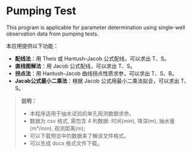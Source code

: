 # Pumping Test
This program is applicable for parameter determination using single-well observation data from pumping tests.

本应用提供以下功能：

- **配线法**：用 Theis 或 Hantush-Jacob 公式配线，可以求出 T、S。
- **直线图解法**：用 Jacob 公式配线，可以求出 T、S。
- **拐点法**：用 Hantush-Jacob 曲线拐点性质求参，可以求出 T、S、B。
- **Jacab公式最小二乘法**：根据 Jacob 公式用最小二乘法拟合，可以求出 T、S。
    
>
> **说明：**
>
> - 本程序适用于抽水试验的单孔观测数据求参。
> - 数据为 csv 格式, 需包含 4 列数据: 时间(min), 降深(m), 抽水量(m³/min), 观测距离(m); 
> - 可以下载预览中的数据来了解该文件格式。
> - 可以生成 docx 格式文件下载。
